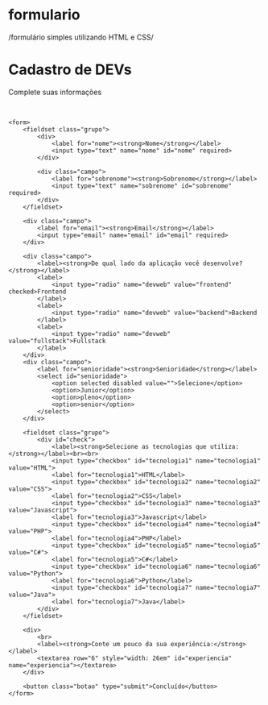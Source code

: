 # formulario
/formulário simples utilizando HTML e CSS/
<!DOCTYPE html>
<html lang="en">
<head>
    <meta charset="UTF-8">
    <meta http-equiv="X-UA-Compatible" content="IE=edge">
    <meta name="viewport" content="width=device-width, initial-scale=1.0">
    <link rel="stylesheet" type="text/css" href="formulario.css" media="">
    <title>Cadastro</title>
</head>
<body>
    <div>
        <h1 id="titulo">Cadastro de DEVs</h1>
        <p id="subtitulo">Complete suas informações</p>
        <br>
    </div>

    <form>
        <fieldset class="grupo">
            <div>
                <label for="nome"><strong>Nome</strong></label>
                <input type="text" name="nome" id="nome" required>
            </div>

            <div class="campo">
                <label for="sobrenome"><strong>Sobrenome</strong></label>
                <input type="text" name="sobrenome" id="sobrenome" required>
            </div>
        </fieldset>

        <div class="campo">
            <label for="email"><strong>Email</strong></label>
            <input type="email" name="email" id="email" required>
        </div>

        <div class="campo">
            <label><strong>De qual lado da aplicação você desenvolve?</strong></label>
            <label>
                <input type="radio" name="devweb" value="frontend" checked>Frontend
            </label>
            <label>
                <input type="radio" name="devweb" value="backend">Backend
            </label>
            <label>
                <input type="radio" name="devweb" value="fullstack">Fullstack
            </label>
        </div>
        <div class="campo">
            <label for="senioridade"><strong>Senioridade</strong></label>
            <select id="senioridade">
                <option selected disabled value="">Selecione</option>
                <option>Junior</option>
                <option>pleno</option>
                <option>senior</option>
            </select>
        </div>

        <fieldset class="grupo">
            <div id="check">
                <label><strong>Selecione as tecnologias que utiliza:</strong></label><br><br>
                <input type="checkbox" id="tecnologia1" name="tecnologia1" value="HTML">
                <label for="tecnologia1">HTML</label>
                <input type="checkbox" id="tecnologia2" name="tecnologia2" value="CSS">
                <label for="tecnologia2">CSS</label>
                <input type="checkbox" id="tecnologia3" name="tecnologia3" value="Javascript">
                <label for="tecnologia3">Javascript</label>
                <input type="checkbox" id="tecnologia4" name="tecnologia4" value="PHP">
                <label for="tecnologia4">PHP</label>
                <input type="checkbox" id="tecnologia5" name="tecnologia5" value="C#">
                <label for="tecnologia5">C#</label>
                <input type="checkbox" id="tecnologia6" name="tecnologia6" value="Python">
                <label for="tecnologia6">Python</label>
                <input type="checkbox" id="tecnologia7" name="tecnologia7" value="Java">
                <label for="tecnologia7">Java</label>
            </div>
        </fieldset>

        <div>
            <br>
            <label><strong>Conte um pouco da sua experiência:</strong></label>
            <textarea row="6" style="width: 26em" id="experiencia" name="experiencia"></textarea>
        </div>

        <button class="botao" type="submit">Concluído</button>
    </form>
    
</body>
</html>

